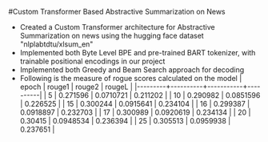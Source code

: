 #Custom Transformer Based Abstractive Summarization on News

- Created a Custom Transformer architecture for Abstractive Summarization on news using the hugging face dataset "nlplabtdtu/xlsum_en"
- Implemented both Byte Level BPE and pre-trained BART tokenizer, with trainable positional encodings in our project
- Implemented both Greedy and Beam Search approach for decoding
- Following is the measure of rogue scores calculated on the model
|   epoch |   rouge1 |    rouge2 |   rougeL |
|---------+----------+-----------+----------|
|       5 | 0.271596 | 0.0710721 | 0.211202 |
|      10 | 0.290982 | 0.0851596 | 0.226525 |
|      15 | 0.300244 | 0.0915641 | 0.234104 |
|      16 | 0.299387 | 0.0918897 | 0.232703 |
|      17 | 0.300989 | 0.0920619 | 0.234134 |
|      20 | 0.30415  | 0.0948534 | 0.236394 |
|      25 | 0.305513 | 0.0959938 | 0.237651 |
